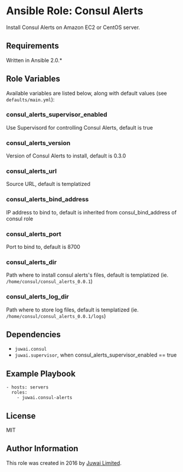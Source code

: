 Ansible Role: Consul Alerts
===========================

Install Consul Alerts on Amazon EC2 or CentOS server.

Requirements
------------

Written in Ansible 2.0.*

Role Variables
--------------

Available variables are listed below, along with default values (see `defaults/main.yml`):

### consul_alerts_supervisor_enabled

Use Supervisord for controlling Consul Alerts, default is true

### consul_alerts_version

Version of Consul Alerts to install, default is 0.3.0

### consul_alerts_url

Source URL, default is templatized

### consul_alerts_bind_address

IP address to bind to, default is inherited from consul_bind_address of consul role

### consul_alerts_port

Port to bind to, default is 8700

### consul_alerts_dir

Path where to install consul alerts's files, default is templatized (ie. `/home/consul/consul_alerts_0.0.1`)

### consul_alerts_log_dir

Path where to store log files, default is templatized (ie. `/home/consul/consul_alerts_0.0.1/logs`)

Dependencies
------------

+ `juwai.consul`
+ `juwai.supervisor`, when consul_alerts_supervisor_enabled == true

Example Playbook
----------------

    - hosts: servers
      roles:
        - juwai.consul-alerts

License
-------

MIT

Author Information
------------------

This role was created in 2016 by [Juwai Limited](http://www.juwai.com).